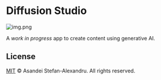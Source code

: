 # Diffusion Studio

![img.png](https://cdn.discordapp.com/attachments/833285965019217980/1191728382006788106/image.png?ex=65a67e8b&is=6594098b&hm=418197b330f0d8005d29e9b28ae812a326c2b7fe224f7957192efb04e707df72&)

A *work in progress* app to create content using generative AI.

## License

[MIT](LICENSE) © Asandei Stefan-Alexandru. All rights reserved.
